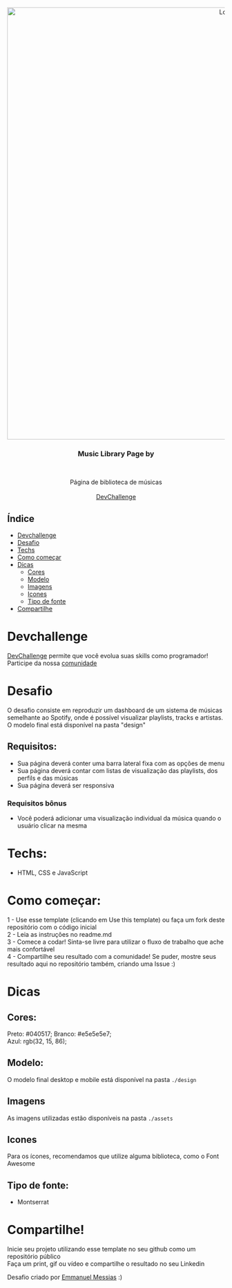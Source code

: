 <br />
<p align="center">
    <img src="https://imgur.com/ipLHFFb.gif" alt="Logo" width="1000">

  <h3 align="center">Music Library Page by</h3>
 <br />
  <p align="center">
     Página de biblioteca de músicas
       <br/>
    <br/>
    <a href="https://www.devchallenge.com.br/">DevChallenge</a>
  </p>
</p>

## Índice

* [Devchallenge](#devchallenge) 
* [Desafio](#desafio)
* [Techs](#techs)
* [Como começar](#como-começar)
* [Dicas](#dicas)  
  * [Cores](#cores)
  * [Modelo](#modelo)
  * [Imagens](#imagens)
  * [Icones](#icones)
  * [Tipo de fonte](#tipo-de-fonte)
* [Compartilhe](#compartilhe)

# Devchallenge
<a href="https://devchallenge.now.sh/"> DevChallenge</a> permite que você evolua suas skills como programador! Participe da nossa <a href="https://discord.gg/yvYXhGj">comunidade</a>

# Desafio
O desafio consiste em reproduzir um dashboard de um sistema de músicas semelhante ao Spotify, onde é possível visualizar playlists, tracks e artistas.
O modelo final está disponível na pasta "design"

## Requisitos:
- Sua página deverá conter uma barra lateral fixa com as opções de menu<br>
- Sua página deverá contar com listas de visualização das playlists, dos perfils e das músicas<br>
- Sua página deverá ser responsiva

### Requisitos bônus
- Você poderá adicionar uma visualização individual da música quando o usuário clicar na mesma

# Techs: 
- HTML, CSS e JavaScript

# Como começar:
1 - Use esse template (clicando em Use this template) ou faça um fork deste repositório com o código inicial<br>
2 - Leia as instruções no readme.md<br>
3 - Comece a codar! Sinta-se livre para utilizar o fluxo de trabalho que ache mais confortável<br>
4 - Compartilhe seu resultado com a comunidade! Se puder, mostre seus resultado aqui no repositório também, criando uma Issue :)<br>

# Dicas

## Cores:
Preto: #040517;
Branco: #e5e5e5e7;<br>
Azul: rgb(32, 15, 86);

## Modelo:
O modelo final desktop e mobile está disponível na pasta `./design`

## Imagens
As imagens utilizadas estão disponíveis na pasta `./assets`

## Icones
Para os ícones, recomendamos que utilize alguma biblioteca, como o Font Awesome

## Tipo de fonte:
- Montserrat

# Compartilhe!
Inicie seu projeto utilizando esse template no seu github como um repositório público<br>
Faça um print, gif ou vídeo e compartilhe o resultado no seu Linkedin<br>

Desafio criado por  <a href="https://www.linkedin.com/in/emmanuel-messias-535621127/">Emmanuel Messias</a> :)
